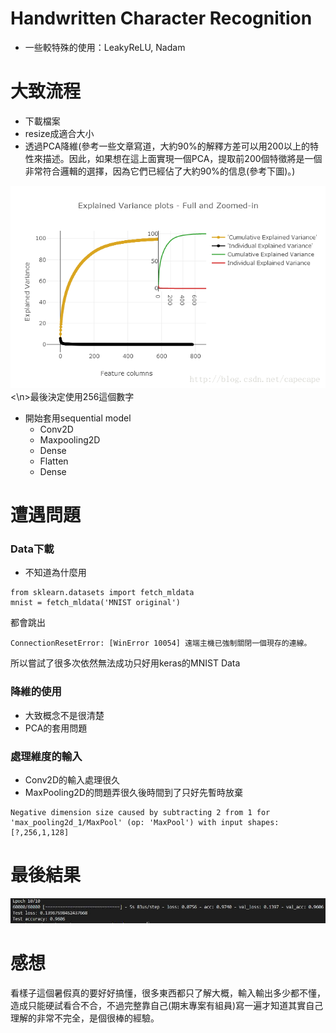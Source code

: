 [perf]:https://github.com/buaXD/ML2018_410421230/blob/master/Assignment2/Pic/giveup.jpg
[intro]:https://github.com/buaXD/ML2018_410421230/blob/master/Assignment2/Pic/intro.png

# Handwritten Character Recognition

* 一些較特殊的使用：LeakyReLU, Nadam

# 大致流程
* 下載檔案
* resize成適合大小
* 透過PCA降維(參考一些文章寫道，大約90%的解釋方差可以用200以上的特性來描述。因此，如果想在這上面實現一個PCA，提取前200個特徵將是一個非常符合邏輯的選擇，因為它們已經佔了大約90%的信息(參考下圖)。)

![intro]<\n>最後決定使用256這個數字

  

* 開始套用sequential model
  * Conv2D
  * Maxpooling2D
  * Dense
  * Flatten
  * Dense


# 遭遇問題
### Data下載
* 不知道為什麼用
```
from sklearn.datasets import fetch_mldata
mnist = fetch_mldata('MNIST original')
```
都會跳出
```
ConnectionResetError: [WinError 10054] 遠端主機已強制關閉一個現存的連線。
```
所以嘗試了很多次依然無法成功只好用keras的MNIST Data
### 降維的使用
* 大致概念不是很清楚
* PCA的套用問題
### 處理維度的輸入
* Conv2D的輸入處理很久
* MaxPooling2D的問題弄很久後時間到了只好先暫時放棄
```
Negative dimension size caused by subtracting 2 from 1 for 'max_pooling2d_1/MaxPool' (op: 'MaxPool') with input shapes: [?,256,1,128]
```
# 最後結果
![perf]

# 感想
看樣子這個暑假真的要好好搞懂，很多東西都只了解大概，輸入輸出多少都不懂，造成只能硬試看合不合，不過完整靠自己(期末專案有組員)寫一遍才知道其實自己理解的非常不完全，是個很棒的經驗。
